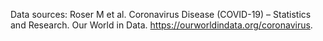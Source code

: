 Data sources: Roser M et al. Coronavirus Disease (COVID-19) – Statistics and Research. Our World in Data. https://ourworldindata.org/coronavirus.
